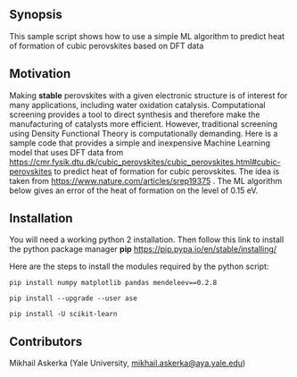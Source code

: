 ## Synopsis

This sample script shows how to use a simple ML algorithm to predict heat of formation of cubic perovskites based on DFT data

## Motivation

Making **stable** perovskites with a given electronic structure is of interest for many applications, including water oxidation catalysis. Computational screening provides a tool to direct synthesis and therefore make the manufacturing of catalysts more efficient. However, traditional screening using Density Functional Theory is computationally demanding. Here is a sample code that provides a simple and inexpensive Machine Learning model that uses DFT data from https://cmr.fysik.dtu.dk/cubic_perovskites/cubic_perovskites.html#cubic-perovskites to predict heat of formation for cubic perovskites. The idea is taken from https://www.nature.com/articles/srep19375 . The ML algorithm below gives an error of the heat of formation on the level of 0.15 eV. 

## Installation

You will need a working python 2 installation. Then follow this link to install the python package manager **pip** https://pip.pypa.io/en/stable/installing/

Here are the steps to install the modules required by the python script:

```
pip install numpy matplotlib pandas mendeleev==0.2.8 

pip install --upgrade --user ase

pip install -U scikit-learn 

```
## Contributors

Mikhail Askerka (Yale University, mikhail.askerka@aya.yale.edu) 


